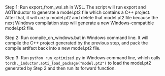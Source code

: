 Step 1: Run export_from_wsl.sh in WSL. The script will run export and AOTInductor to generate a model.pt2 file which contains a C++ project. After that, it will unzip model.pt2 and delete that model.pt2 file because the next Windows compilation step will generate a new Windows-compatible model.pt2 file.

Step 2: Run compile_on_windows.bat in Windows command line. It will compile the C++ project generated by the previous step, and pack the compile artifact back into a new model.pt2 file.

Step 3: Run `python run_optimized.py` in Windows command line, which calls `torch._inductor.aoti_load_package("model.pt2")` to load the model.pt2 generated by Step 2 and then run its forward function.
